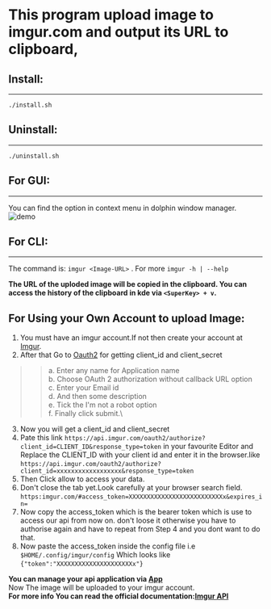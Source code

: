 # This program upload image to imgur.com and output its URL to clipboard,

## Install:
--------
`./install.sh`


## Uninstall:
----------
`./uninstall.sh`

## For GUI:
---------
You can find the option in context menu in dolphin window manager.
![demo](https://i.imgur.com/o1TAINf.png)

## For CLI:
--------
The command is: `imgur <Image-URL>` . For more `imgur -h | --help`

**The URL of the uploded image will be copied in the clipboard. You can access the history of the clipboard in kde via `<SuperKey> + v`.**

## For Using your Own Account to upload Image:
1. You must have an imgur account.If not then create your account at [Imgur](http://imgur.com/).
2. After that Go to [Oauth2](https://api.imgur.com/oauth2/addclient) for getting client_id and client_secret
>> a. Enter any name for Application name\
>> b. Choose OAuth 2 authorization without callback URL option\
>> c. Enter your Email id\
>> d. And then some description\
>> e. Tick the I'm not a robot option\
>> f. Finally click submit.\

3. Now you will get a client_id and client_secret
4. Pate this link `https://api.imgur.com/oauth2/authorize?client_id=CLIENT_ID&response_type=token` in your favourite Editor and
        Replace the CLIENT_ID with your client id and enter it in the browser.like `https://api.imgur.com/oauth2/authorize?client_id=xxxxxxxxxxxxxxxxxx&response_type=token`
5. Then Click allow to access your data.
6. Don't close the tab yet.Look carefully at your browser search field. `https:imgur.com/#access_token=XXXXXXXXXXXXXXXXXXXXXXXXXXx&expires_in=`
7. Now copy the access_token which is the bearer token which is use to access our api from now on. don't loose it otherwise you have to authorise again and have to repeat from Step 4  and you dont want to do that.
8. Now paste the access_token inside the config file i.e `$HOME/.config/imgur/config`
      Which looks like `{"token":"XXXXXXXXXXXXXXXXXXXXXx"}`

**You can manage your api application via [App](https://imgur.com/account/settings/apps)**\
Now The image will be uploaded to your imgur account.\
**For more info You can read the official documentation:[Imgur API](https://api.imgur.com/)**
